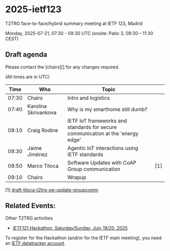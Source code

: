 # 2025-ietf123

T2TRG face-to-face/hybrid summary meeting at IETF 123, Madrid

Monday, 2025-07-21, 07:30 - 09:30 UTC (onsite: Patio 3, 09:30 – 11:30 CEST)

## Draft agenda

Please contact the [chairs][] for any changes required.

(All times are in UTC)

|  Time | Who                  | Topic                                                                           |     |
|-------|----------------------|---------------------------------------------------------------------------------|-----|
| 07:30 | Chairs               | Intro and logistics                                                             |     |
| 07:40 | Karolina Skrivankova | Why is my smarthome still dumb?                                                 |     |
| 08:10 | Craig Rodine         | IETF IoT frameworks and standards for secure communication at the 'energy edge' |     |
| 08:30 | Jaime Jiménez        | Agentic IoT interactions using IETF standards                                   |     |
| 08:50 | Marco Tiloca         | Software Updates with CoAP Group communication                                  | [1] |
| 09:10 | Chairs               | Wrapup                                                                          |     |

\[1] [draft-tiloca-t2trg-sw-update-groupcomm](https://www.ietf.org/archive/id/draft-tiloca-t2trg-sw-update-groupcomm-00.html)

## Related Events:

Other T2TRG activities

* [IETF121 Hackathon, Saturday/Sunday, July 19/20, 2025][Hackathon]

To register for the Hackathon (and/or for the IETF main meeting), you
need an [IETF datatracker account][dt-create].

[dt-create]: https://datatracker.ietf.org/accounts/create/

[Hackathon]: https://www.ietf.org/meeting/hackathons/123-hackathon/

